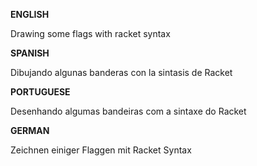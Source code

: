 <b>ENGLISH</b>

Drawing some flags with racket syntax

<b>SPANISH</b>

Dibujando algunas banderas con la sintasis de Racket

<b>PORTUGUESE</b>

Desenhando algumas bandeiras com a sintaxe do Racket

<b>GERMAN</b>

Zeichnen einiger Flaggen mit Racket Syntax